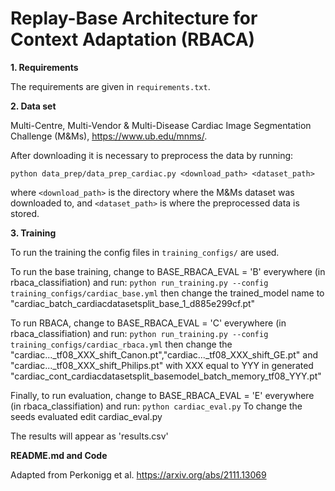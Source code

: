 # Replay-Base Architecture for Context Adaptation (RBACA)

**1. Requirements**

The requirements are given in `requirements.txt`.

**2. Data set**

Multi-Centre, Multi-Vendor & Multi-Disease Cardiac Image Segmentation Challenge (M&Ms), https://www.ub.edu/mnms/.

After downloading it is necessary to preprocess the data by running:

```python data_prep/data_prep_cardiac.py <download_path> <dataset_path>```

where `<download_path>` is the directory where the M&Ms dataset was downloaded to, and `<dataset_path>` is where the preprocessed data is stored.

**3. Training**

To run the training the config files in `training_configs/` are used. 

To run the base training, change to BASE_RBACA_EVAL = 'B' everywhere (in rbaca_classifiation) and run:
`python run_training.py --config training_configs/cardiac_base.yml`
then change the trained_model name to "cardiac_batch_cardiacdatasetsplit_base_1_d885e299cf.pt"

To run RBACA, change to BASE_RBACA_EVAL = 'C' everywhere (in rbaca_classifiation) and run:
`python run_training.py --config training_configs/cardiac_rbaca.yml`
then change the "cardiac..._tf08_XXX_shift_Canon.pt","cardiac..._tf08_XXX_shift_GE.pt" and "cardiac..._tf08_XXX_shift_Philips.pt" with XXX equal to YYY in generated "cardiac_cont_cardiacdatasetsplit_basemodel_batch_memory_tf08_YYY.pt"

Finally, to run evaluation, change to BASE_RBACA_EVAL = 'E' everywhere (in rbaca_classifiation) and run:
`python cardiac_eval.py`
To change the seeds evaluated edit cardiac_eval.py

The results will appear as 'results.csv'

**README.md and Code**

Adapted from Perkonigg et al. https://arxiv.org/abs/2111.13069